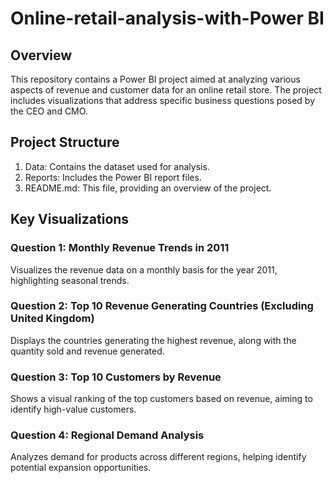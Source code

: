 # Online-retail-analysis-with-Power BI
## Overview
This repository contains a Power BI project aimed at analyzing various aspects of revenue and customer data for an online retail store. The project includes visualizations that address specific business questions posed by the CEO and CMO.

## Project Structure
1. Data: Contains the dataset used for analysis.
2. Reports: Includes the Power BI report files.
3. README.md: This file, providing an overview of the project.
## Key Visualizations
### Question 1: Monthly Revenue Trends in 2011
Visualizes the revenue data on a monthly basis for the year 2011, highlighting seasonal trends.

### Question 2: Top 10 Revenue Generating Countries (Excluding United Kingdom)
Displays the countries generating the highest revenue, along with the quantity sold and revenue generated.

### Question 3: Top 10 Customers by Revenue
Shows a visual ranking of the top customers based on revenue, aiming to identify high-value customers.

### Question 4: Regional Demand Analysis
Analyzes demand for products across different regions, helping identify potential expansion opportunities.
